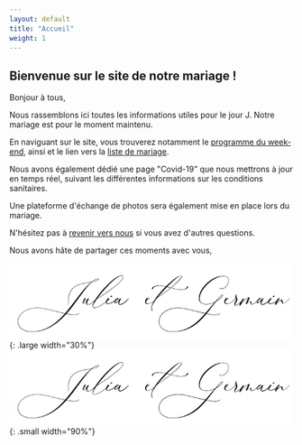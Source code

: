```yaml
---
layout: default
title: "Accueil"
weight: 1
---
```


## Bienvenue sur le site de notre mariage !

Bonjour à tous,

Nous rassemblons ici toutes les informations utiles pour le jour J. Notre mariage est pour le moment maintenu.

En naviguant sur le site, vous trouverez notamment le [programme du week-end](/informations-pratiques), ainsi et le lien vers la [liste de mariage](https://www.1001listes.fr/notremariage/juliaetgermain).

Nous avons également dédié une page "Covid-19" que nous mettrons à jour en temps réel, suivant les différentes informations sur les conditions sanitaires.

Une plateforme d'échange de photos sera également mise en place lors du mariage.

N'hésitez pas à [revenir vers nous](/contact) si vous avez d'autres questions.

Nous avons hâte de partager ces moments avec vous,

![signature](/assets/Signature.jpg){: .large width="30%"}
![signature](/assets/Signature.jpg){: .small width="90%"}
